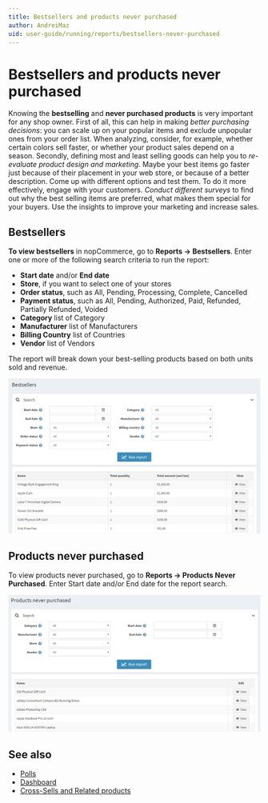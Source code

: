 ```yaml
---
title: Bestsellers and products never purchased
author: AndreiMaz
uid: user-guide/running/reports/bestsellers-never-purchased
---
```

# Bestsellers and products never purchased

Knowing the **bestselling** and **never purchased products** is very important for any shop owner. First of all, this can help in making *better purchasing decisions*: you can scale up on your popular items and exclude unpopular ones from your order list. When analyzing, consider, for example, whether certain colors sell faster, or whether your product sales depend on a season. Secondly, defining most and least selling goods can help you to *re-evaluate product design and marketing*. Maybe your best items go faster just because of their placement in your web store, or because of a better description. Come up with different options and test them. To do it more effectively, engage with your customers. *Conduct different surveys* to find out why the best selling items are preferred, what makes them special for your buyers. Use the insights to improve your marketing and increase sales.
## Bestsellers
**To view bestsellers** in nopCommerce, go to **Reports → Bestsellers**. Enter one or more of the following search criteria to run the report:

* **Start date** and/or **End date**
* **Store**, if you want to select one of your stores
* **Order status**, such as All, Pending, Processing, Complete, Cancelled
* **Payment status**, such as All, Pending, Authorized, Paid, Refunded, Partially Refunded, Voided
* **Category** list of Category
* **Manufacturer** list of Manufacturers
* **Billing Country** list of Countries
* **Vendor** list of Vendors

The report will break down your best-selling products based on both units sold and revenue.

![bestsellers](_static/bestsellers-never-purchased/bestsellers.jpeg)
 
## Products never purchased
To view products never purchased, go to **Reports → Products Never Purchased**. Enter Start date and/or End date for the report search.

![never-purchased](_static/bestsellers-never-purchased/never-purchased.jpg)

## See also

* [Polls](xref:user-guide/marketing/content/polls)
* [Dashboard](xref:user-guide/running/reports/dashboard)
* [Cross-Sells and Related products](xref:user-guide/marketing/promotional/cross-sells-related-products)
